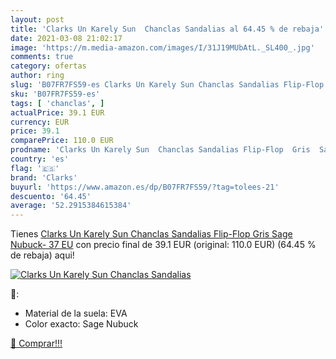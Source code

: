 ```yaml
---
layout: post
title: 'Clarks Un Karely Sun  Chanclas Sandalias al 64.45 % de rebaja'
date: 2021-03-08 21:02:17
image: 'https://m.media-amazon.com/images/I/31J19MUbAtL._SL400_.jpg'
comments: true
category: ofertas
author: ring
slug: 'B07FR7FS59-es Clarks Un Karely Sun Chanclas Sandalias Flip-Flop Gris...'
sku: 'B07FR7FS59-es'
tags: [ 'chanclas', ]
actualPrice: 39.1 EUR
currency: EUR
price: 39.1
comparePrice: 110.0 EUR
prodname: 'Clarks Un Karely Sun  Chanclas Sandalias Flip-Flop  Gris  Sage Nubuck-   37 EU'
country: 'es'
flag: '🇪🇸'
brand: 'Clarks'
buyurl: 'https://www.amazon.es/dp/B07FR7FS59/?tag=tolees-21'
descuento: '64.45'
average: '52.2915384615384'
---
```


Tienes [Clarks Un Karely Sun  Chanclas Sandalias Flip-Flop  Gris  Sage Nubuck-   37 EU](https://www.amazon.es/dp/B07FR7FS59/?tag=tolees-21) con precio final de  39.1 EUR (original: 110.0 EUR) (64.45 %  de rebaja) aqui!

[![Clarks Un Karely Sun  Chanclas Sandalias](https://m.media-amazon.com/images/I/31J19MUbAtL._SL400_.jpg)](https://www.amazon.es/dp/B07FR7FS59/?tag=tolees-21)

🔎:

- Material de la suela: EVA
- Color exacto: Sage Nubuck

[🛒 Comprar!!!](https://www.amazon.es/dp/B07FR7FS59/?tag=tolees-21)
